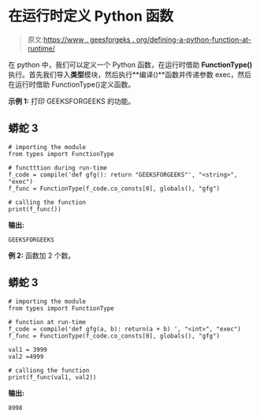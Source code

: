 # 在运行时定义 Python 函数

> 原文:[https://www . geesforgeks . org/defining-a-python-function-at-runtime/](https://www.geeksforgeeks.org/defining-a-python-function-at-runtime/)

在 python 中，我们可以定义一个 Python 函数，在运行时借助 **FunctionType()** 执行。首先我们导入**类型**模块，然后执行**编译()**函数并传递参数 exec，然后在运行时借助 FunctionType()定义函数。

**示例 1:** 打印 GEEKSFORGEEKS 的功能。

## 蟒蛇 3

```
# importing the module
from types import FunctionType

# functttion during run-time
f_code = compile('def gfg(): return "GEEKSFORGEEKS"', "<string>", "exec")
f_func = FunctionType(f_code.co_consts[0], globals(), "gfg")

# calling the function
print(f_func())
```

**输出:**

```
GEEKSFORGEEKS

```

**例 2:** 函数加 2 个数。

## 蟒蛇 3

```
# importing the module
from types import FunctionType

# function at run-time
f_code = compile('def gfg(a, b): return(a + b) ', "<int>", "exec")
f_func = FunctionType(f_code.co_consts[0], globals(), "gfg")

val1 = 3999
val2 =4999

# calliong the function
print(f_func(val1, val2))
```

**输出:**

```
8998
```